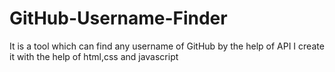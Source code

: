 # GitHub-Username-Finder
It is a tool which can find any username of GitHub by the help of API 
I create it with the help of html,css and javascript
